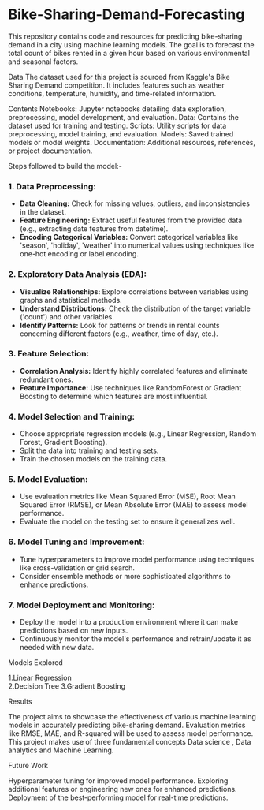 # Bike-Sharing-Demand-Forecasting
This repository contains code and resources for predicting bike-sharing demand in a city using machine learning models. The goal is to forecast the total count of bikes rented in a given hour based on various environmental and seasonal factors. 

Data
The dataset used for this project is sourced from Kaggle's Bike Sharing Demand competition. It includes features such as weather conditions, temperature, humidity, and time-related information.

Contents
Notebooks: Jupyter notebooks detailing data exploration, preprocessing, model development, and evaluation.
Data: Contains the dataset used for training and testing.
Scripts: Utility scripts for data preprocessing, model training, and evaluation.
Models: Saved trained models or model weights.
Documentation: Additional resources, references, or project documentation.

Steps followed to build the model:-

### 1. Data Preprocessing:
- **Data Cleaning:** Check for missing values, outliers, and inconsistencies in the dataset.
- **Feature Engineering:** Extract useful features from the provided data (e.g., extracting date features from datetime).
- **Encoding Categorical Variables:** Convert categorical variables like 'season', 'holiday', 'weather' into numerical values using techniques like one-hot encoding or label encoding.

### 2. Exploratory Data Analysis (EDA):
- **Visualize Relationships:** Explore correlations between variables using graphs and statistical methods.
- **Understand Distributions:** Check the distribution of the target variable ('count') and other variables.
- **Identify Patterns:** Look for patterns or trends in rental counts concerning different factors (e.g., weather, time of day, etc.).

### 3. Feature Selection:
- **Correlation Analysis:** Identify highly correlated features and eliminate redundant ones.
- **Feature Importance:** Use techniques like RandomForest or Gradient Boosting to determine which features are most influential.

### 4. Model Selection and Training:
- Choose appropriate regression models (e.g., Linear Regression, Random Forest, Gradient Boosting).
- Split the data into training and testing sets.
- Train the chosen models on the training data.

### 5. Model Evaluation:
- Use evaluation metrics like Mean Squared Error (MSE), Root Mean Squared Error (RMSE), or Mean Absolute Error (MAE) to assess model performance.
- Evaluate the model on the testing set to ensure it generalizes well.

### 6. Model Tuning and Improvement:
- Tune hyperparameters to improve model performance using techniques like cross-validation or grid search.
- Consider ensemble methods or more sophisticated algorithms to enhance predictions.

### 7. Model Deployment and Monitoring:
- Deploy the model into a production environment where it can make predictions based on new inputs.
- Continuously monitor the model's performance and retrain/update it as needed with new data.

Models Explored

1.Linear Regression  
 2.Decision Tree 
  3.Gradient Boosting

Results

The project aims to showcase the effectiveness of various machine learning models in accurately predicting bike-sharing demand. Evaluation metrics like RMSE, MAE, and R-squared will be used to assess model performance.
This project makes use of three fundamental concepts Data science , Data analytics and Machine Learning. 

Future Work

Hyperparameter tuning for improved model performance.
Exploring additional features or engineering new ones for enhanced predictions.
Deployment of the best-performing model for real-time predictions.
